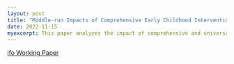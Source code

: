 ```yaml
---
layout: post
title: "Middle-run Impacts of Comprehensive Early Childhood Interventions: Evidence from a Pioneer Program in Chile"
date: 2022-11-15
myexcerpt: This paper analyzes the impact of comprehensive and universal early childhood development programs on outcomes in middle childhood. I exploit the birth eligibility cutoff of a pioneer intervention of this type in Chile and use administrative data on grade point averages, standardized test scores, and an extensive early childhood development survey. Program exposure raises standardized math scores by 1.8 percent of a standard deviation, standardized reading scores by 4.0 percent of a standard deviation and grade point averages by 0.03 percent of a standard deviation. However, the effect is less pronounced for girls and socioeconomically vulnerable children. Impacts on several other child development outcomes also differ by gender and socioeconomic status. (submitted) 
---
```


[ifo Working Paper](https://www.ifo.de/publikationen/2022/working-paper/middle-run-impacts-comprehensive-early-childhood-interventions)

<object data="/images/ChCC_Single_Authored_RDD_WP_Version_final.pdf" width="1000" height="1000" type='application/pdf'></object>




